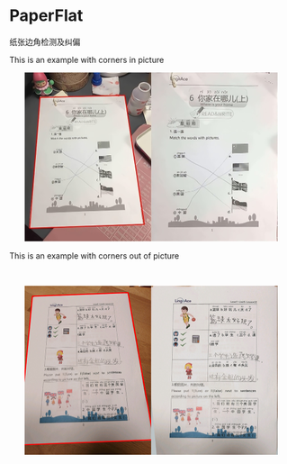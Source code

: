 # PaperFlat
纸张边角检测及纠偏

This is an example with corners in picture


<p align="center">
    <img height="300"  src="img/1.png">
</p>


This is an example with corners out of picture

<br>
<p align="center">
    <img height="300" src="img/2.png"/>
</p>
